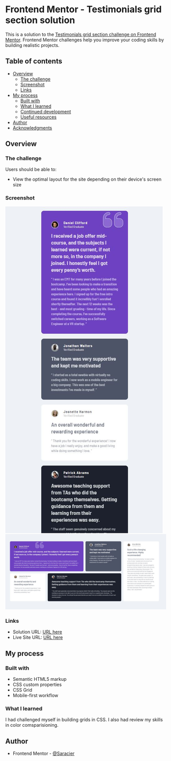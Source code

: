 # Frontend Mentor - Testimonials grid section solution

This is a solution to the [Testimonials grid section challenge on Frontend Mentor](https://www.frontendmentor.io/challenges/testimonials-grid-section-Nnw6J7Un7). Frontend Mentor challenges help you improve your coding skills by building realistic projects.

## Table of contents

- [Overview](#overview)
  - [The challenge](#the-challenge)
  - [Screenshot](#screenshot)
  - [Links](#links)
- [My process](#my-process)
  - [Built with](#built-with)
  - [What I learned](#what-i-learned)
  - [Continued development](#continued-development)
  - [Useful resources](#useful-resources)
- [Author](#author)
- [Acknowledgments](#acknowledgments)

## Overview

### The challenge

Users should be able to:

- View the optimal layout for the site depending on their device's screen size

### Screenshot

![small-img](small-img.jpg)
![big-img](big-img.jpg)

### Links

- Solution URL: [URL here](https://github.com/Saracier/testimonials-grid-section-main)
- Live Site URL: [URL here](https://saracier.github.io/testimonials-grid-section-main/)

## My process

### Built with

- Semantic HTML5 markup
- CSS custom properties
- CSS Grid
- Mobile-first workflow

### What I learned

I had challenged myself in building grids in CSS. I also had review my skills in color comsparisioning.

## Author

- Frontend Mentor - [@Saracier](https://www.frontendmentor.io/profile/yourusername)
